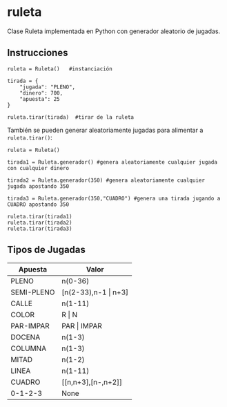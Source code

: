 # ruleta

Clase Ruleta implementada en Python con generador aleatorio de jugadas.

## Instrucciones

```
ruleta = Ruleta()   #instanciación

tirada = {
    "jugada": "PLENO",
    "dinero": 700,
    "apuesta": 25        
}

ruleta.tirar(tirada)  #tirar de la ruleta
```

También se pueden generar aleatoriamente jugadas para alimentar a `ruleta.tirar()`:

```
ruleta = Ruleta()

tirada1 = Ruleta.generador() #genera aleatoriamente cualquier jugada con cualquier dinero

tirada2 = Ruleta.generador(350) #genera aleatoriamente cualquier jugada apostando 350

tirada3 = Ruleta.generador(350,"CUADRO") #genera una tirada jugando a CUADRO apostando 350

ruleta.tirar(tirada1)
ruleta.tirar(tirada2)
ruleta.tirar(tirada3)
```

## Tipos de Jugadas


| Apuesta     | Valor                 |
| ---         | ---                   |
| PLENO       | n(0-36)               |
| SEMI-PLENO  | [n(2-33),n-1 \| n+3]  |
| CALLE       | n(1-11)               |
| COLOR       | R \| N                |
| PAR-IMPAR   | PAR \| IMPAR          |
| DOCENA      | n(1-3)                |
| COLUMNA     | n(1-3)                |
| MITAD       | n(1-2)                |
| LINEA       | n(1-11)               |
| CUADRO      | [[n,n+3],[n-,n+2]]    |
| 0-1-2-3     | None                  |